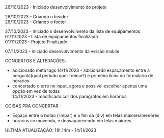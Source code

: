 26/10/2023 - Iniciado desenvolvimento do projeto

26/10/2023 - Criando o header<br>
26/10/2023 - Criando o footer<br>

27/10/2023 - Iniciado o desenvolvimento da lista de equipamentos <br>
01/11/2023 - Lista de equipamentos finalizada<br>
01/11/2023 - Projeto Finalizado<br>

07/11/2023 - Iniciado desenvolvimento da versão mobile

CONCERTOS E ALTERAÇÕES:

- adicionado meta tags
14/11/2023 - adicionado espaçamento entre a pergunta(qual periodo quer treinar?)
e primeira linha do formulario de horarios
- concertado o erro no input, agora e possivel escolher apenas uma opção em vez de todas     
14/11/2023 - modificado cor dos paragrafos em horarios 


COISAS PRA CONCERTAR

- Espaço entre o botao (limpar) e o fim da (div) em telas maiores/menores
- horarios se movendo, e deasaparecendo em telas maiores  

ULTIMA ATUALIZAÇÃO: 11h:14m - 14/11/2023 
